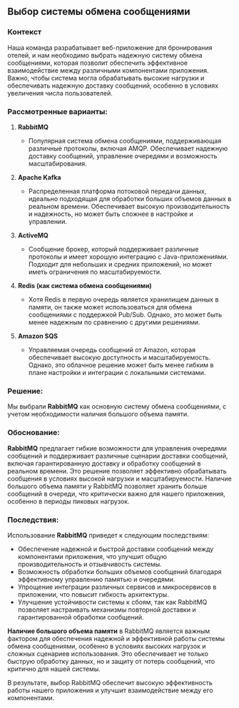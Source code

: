 ## Выбор системы обмена сообщениями

### Контекст
Наша команда разрабатывает веб-приложение для бронирования отелей, и нам необходимо выбрать надежную систему обмена сообщениями, которая позволит обеспечить эффективное взаимодействие между различными компонентами приложения. Важно, чтобы система могла обрабатывать высокие нагрузки и обеспечивать надежную доставку сообщений, особенно в условиях увеличения числа пользователей.

### Рассмотренные варианты:

1. **RabbitMQ**
   - Популярная система обмена сообщениями, поддерживающая различные протоколы, включая AMQP. Обеспечивает надежную доставку сообщений, управление очередями и возможность масштабирования.

2. **Apache Kafka**
   - Распределенная платформа потоковой передачи данных, идеально подходящая для обработки больших объемов данных в реальном времени. Обеспечивает высокую производительность и надежность, но может быть сложнее в настройке и управлении.

3. **ActiveMQ**
   - Сообщение брокер, который поддерживает различные протоколы и имеет хорошую интеграцию с Java-приложениями. Подходит для небольших и средних приложений, но может иметь ограничения по масштабируемости.

4. **Redis (как система обмена сообщениями)**
   - Хотя Redis в первую очередь является хранилищем данных в памяти, он также может использоваться для обмена сообщениями с поддержкой Pub/Sub. Однако, это может быть менее надежным по сравнению с другими решениями.

5. **Amazon SQS**
   - Управляемая очередь сообщений от Amazon, которая обеспечивает высокую доступность и масштабируемость. Однако, это облачное решение может быть менее гибким в плане настройки и интеграции с локальными системами.

### Решение:
Мы выбрали **RabbitMQ** как основную систему обмена сообщениями, с учетом необходимости наличия большого объема памяти.

### Обоснование:
**RabbitMQ** предлагает гибкие возможности для управления очередями сообщений и поддерживает различные сценарии доставки сообщений, включая гарантированную доставку и обработку сообщений в реальном времени. Это решение позволяет эффективно обрабатывать сообщения в условиях высокой нагрузки и масштабируемости. Наличие большого объема памяти у RabbitMQ позволяет хранить больше сообщений в очереди, что критически важно для нашего приложения, особенно в периоды пиковых нагрузок.

### Последствия:
Использование **RabbitMQ** приведет к следующим последствиям:
- Обеспечение надежной и быстрой доставки сообщений между компонентами приложения, что улучшит общую производительность и отзывчивость системы.
- Возможность обработки больших объемов сообщений благодаря эффективному управлению памятью и очередями.
- Упрощение интеграции различных сервисов и микросервисов в приложении, что повысит гибкость архитектуры.
- Улучшение устойчивости системы к сбоям, так как RabbitMQ позволяет настраивать механизмы повторной доставки и гарантированной обработки сообщений.

**Наличие большого объема памяти** в RabbitMQ является важным фактором для обеспечения надежной и эффективной работы системы обмена сообщениями, особенно в условиях высоких нагрузок и сложных сценариев использования. Это обеспечивает не только быструю обработку данных, но и защиту от потерь сообщений, что критично для нашей системы.

В результате, выбор RabbitMQ обеспечит высокую эффективность работы нашего приложения и улучшит взаимодействие между его компонентами.